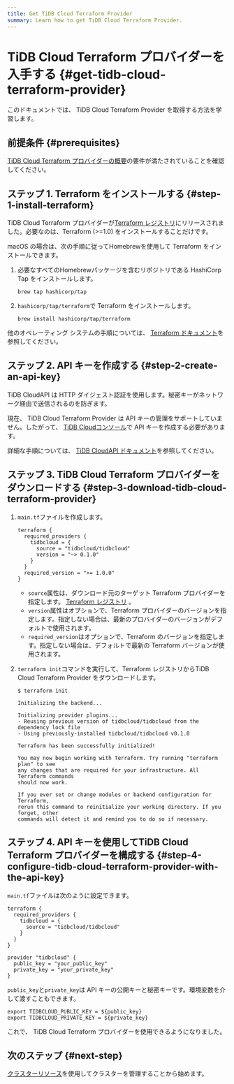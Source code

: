```yaml
---
title: Get TiDB Cloud Terraform Provider
summary: Learn how to get TiDB Cloud Terraform Provider.
---
```


# TiDB Cloud Terraform プロバイダーを入手する {#get-tidb-cloud-terraform-provider}

このドキュメントでは、 TiDB Cloud Terraform Provider を取得する方法を学習します。

## 前提条件 {#prerequisites}

[TiDB Cloud Terraform プロバイダーの概要](/tidb-cloud/terraform-tidbcloud-provider-overview.md#requirements)の要件が満たされていることを確認してください。

## ステップ 1. Terraform をインストールする {#step-1-install-terraform}

TiDB Cloud Terraform プロバイダーが[Terraform レジストリ](https://registry.terraform.io/)にリリースされました。必要なのは、Terraform (&gt;=1.0) をインストールすることだけです。

macOS の場合は、次の手順に従ってHomebrewを使用して Terraform をインストールできます。

1.  必要なすべてのHomebrewパッケージを含むリポジトリである HashiCorp Tap をインストールします。

    ```shell
    brew tap hashicorp/tap
    ```

2.  `hashicorp/tap/terraform`で Terraform をインストールします。

    ```shell
    brew install hashicorp/tap/terraform
    ```

他のオペレーティング システムの手順については、 [Terraform ドキュメント](https://learn.hashicorp.com/tutorials/terraform/install-cli)を参照してください。

## ステップ 2. API キーを作成する {#step-2-create-an-api-key}

TiDB CloudAPI は HTTP ダイジェスト認証を使用します。秘密キーがネットワーク経由で送信されるのを防ぎます。

現在、 TiDB Cloud Terraform Provider は API キーの管理をサポートしていません。したがって、 [TiDB Cloudコンソール](https://tidbcloud.com/console/clusters)で API キーを作成する必要があります。

詳細な手順については、 [TiDB CloudAPI ドキュメント](https://docs.pingcap.com/tidbcloud/api/v1beta#section/Authentication/API-Key-Management)を参照してください。

## ステップ 3. TiDB Cloud Terraform プロバイダーをダウンロードする {#step-3-download-tidb-cloud-terraform-provider}

1.  `main.tf`ファイルを作成します。

        terraform {
          required_providers {
            tidbcloud = {
              source = "tidbcloud/tidbcloud"
              version = "~> 0.1.0"
            }
          }
          required_version = ">= 1.0.0"
        }

    -   `source`属性は、ダウンロード元のターゲット Terraform プロバイダーを指定します。 [Terraform レジストリ](https://registry.terraform.io/) 。
    -   `version`属性はオプションで、Terraform プロバイダーのバージョンを指定します。指定しない場合は、最新のプロバイダーのバージョンがデフォルトで使用されます。
    -   `required_version`はオプションで、Terraform のバージョンを指定します。指定しない場合は、デフォルトで最新の Terraform バージョンが使用されます。

2.  `terraform init`コマンドを実行して、Terraform レジストリからTiDB Cloud Terraform Provider をダウンロードします。

        $ terraform init

        Initializing the backend...

        Initializing provider plugins...
        - Reusing previous version of tidbcloud/tidbcloud from the dependency lock file
        - Using previously-installed tidbcloud/tidbcloud v0.1.0

        Terraform has been successfully initialized!

        You may now begin working with Terraform. Try running "terraform plan" to see
        any changes that are required for your infrastructure. All Terraform commands
        should now work.

        If you ever set or change modules or backend configuration for Terraform,
        rerun this command to reinitialize your working directory. If you forget, other
        commands will detect it and remind you to do so if necessary.

## ステップ 4. API キーを使用してTiDB Cloud Terraform プロバイダーを構成する {#step-4-configure-tidb-cloud-terraform-provider-with-the-api-key}

`main.tf`ファイルは次のように設定できます。

    terraform {
      required_providers {
        tidbcloud = {
          source = "tidbcloud/tidbcloud"
        }
      }
    }

    provider "tidbcloud" {
      public_key = "your_public_key"
      private_key = "your_private_key"
    }

`public_key`と`private_key`は API キーの公開キーと秘密キーです。環境変数を介して渡すこともできます。

    export TIDBCLOUD_PUBLIC_KEY = ${public_key}
    export TIDBCLOUD_PRIVATE_KEY = ${private_key}

これで、 TiDB Cloud Terraform プロバイダーを使用できるようになりました。

## 次のステップ {#next-step}

[クラスターリソース](/tidb-cloud/terraform-use-cluster-resource.md)を使用してクラスターを管理することから始めます。
